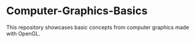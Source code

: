 # Computer-Graphics-Basics
This repository showcases basic concepts from computer graphics made with OpenGL.
